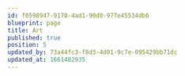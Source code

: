 ```yaml
---
id: f0598947-9170-4ad1-90d0-977e45534db6
blueprint: page
title: Art
published: true
position: 5
updated_by: 73a44fc3-f8d3-4d01-9c7e-095429bb71dc
updated_at: 1661482935
---
```

